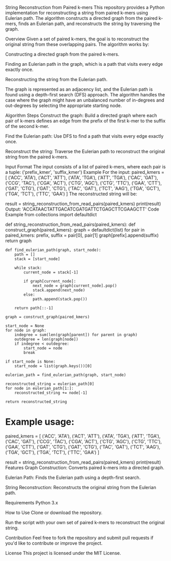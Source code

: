String Reconstruction from Paired k-mers
This repository provides a Python implementation for reconstructing a string from paired k-mers using Eulerian path. The algorithm constructs a directed graph from the paired k-mers, finds an Eulerian path, and reconstructs the string by traversing the graph.

Overview
Given a set of paired k-mers, the goal is to reconstruct the original string from these overlapping pairs. The algorithm works by:

Constructing a directed graph from the paired k-mers.

Finding an Eulerian path in the graph, which is a path that visits every edge exactly once.

Reconstructing the string from the Eulerian path.

The graph is represented as an adjacency list, and the Eulerian path is found using a depth-first search (DFS) approach. The algorithm handles the case where the graph might have an unbalanced number of in-degrees and out-degrees by selecting the appropriate starting node.

Algorithm Steps
Construct the graph: Build a directed graph where each pair of k-mers defines an edge from the prefix of the first k-mer to the suffix of the second k-mer.

Find the Eulerian path: Use DFS to find a path that visits every edge exactly once.

Reconstruct the string: Traverse the Eulerian path to reconstruct the original string from the paired k-mers.

Input Format
The input consists of a list of paired k-mers, where each pair is a tuple:
('prefix_kmer', 'suffix_kmer')
Example
For the input:
paired_kmers = [
    ('ACC', 'ATA'),
    ('ACT', 'ATT'),
    ('ATA', 'TGA'),
    ('ATT', 'TGA'),
    ('CAC', 'GAT'),
    ('CCG', 'TAC'),
    ('CGA', 'ACT'),
    ('CTG', 'AGC'),
    ('CTG', 'TTC'),
    ('GAA', 'CTT'),
    ('GAT', 'CTG'),
    ('GAT', 'CTG'),
    ('TAC', 'GAT'),
    ('TCT', 'AAG'),
    ('TGA', 'GCT'),
    ('TGA', 'TCT'),
    ('TTC', 'GAA')
]
The reconstructed string will be:

result = string_reconstruction_from_read_pairs(paired_kmers)
print(result)
Output:
'ACCATAACTATTGACATCGATGATTCTGAGCTTCGAAGCTT'
Code Example
from collections import defaultdict

def string_reconstruction_from_read_pairs(paired_kmers):
    def construct_graph(paired_kmers):
        graph = defaultdict(list)
        for pair in paired_kmers:
            prefix, suffix = pair[0], pair[1]
            graph[prefix].append(suffix)
        return graph

    def find_eulerian_path(graph, start_node):
        path = []
        stack = [start_node]

        while stack:
            current_node = stack[-1]

            if graph[current_node]:
                next_node = graph[current_node].pop()
                stack.append(next_node)
            else:
                path.append(stack.pop())

        return path[::-1]

    graph = construct_graph(paired_kmers)

    start_node = None
    for node in graph:
        indegree = sum(len(graph[parent]) for parent in graph)
        outdegree = len(graph[node])
        if indegree < outdegree:
            start_node = node
            break

    if start_node is None:
        start_node = list(graph.keys())[0]

    eulerian_path = find_eulerian_path(graph, start_node)

    reconstructed_string = eulerian_path[0]
    for node in eulerian_path[1:]:
        reconstructed_string += node[-1]

    return reconstructed_string

# Example usage:
paired_kmers = [
    ('ACC', 'ATA'),
    ('ACT', 'ATT'),
    ('ATA', 'TGA'),
    ('ATT', 'TGA'),
    ('CAC', 'GAT'),
    ('CCG', 'TAC'),
    ('CGA', 'ACT'),
    ('CTG', 'AGC'),
    ('CTG', 'TTC'),
    ('GAA', 'CTT'),
    ('GAT', 'CTG'),
    ('GAT', 'CTG'),
    ('TAC', 'GAT'),
    ('TCT', 'AAG'),
    ('TGA', 'GCT'),
    ('TGA', 'TCT'),
    ('TTC', 'GAA')
]

result = string_reconstruction_from_read_pairs(paired_kmers)
print(result)
Features
Graph Construction: Converts paired k-mers into a directed graph.

Eulerian Path: Finds the Eulerian path using a depth-first search.

String Reconstruction: Reconstructs the original string from the Eulerian path.

Requirements
Python 3.x

How to Use
Clone or download the repository.

Run the script with your own set of paired k-mers to reconstruct the original string.

Contribution
Feel free to fork the repository and submit pull requests if you'd like to contribute or improve the project.

License
This project is licensed under the MIT License.

